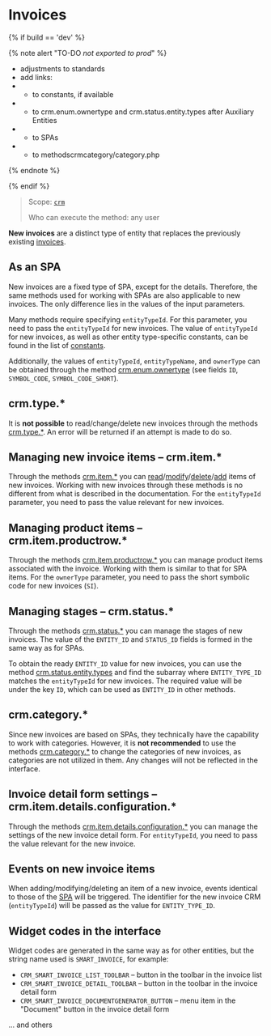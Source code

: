 # Invoices

{% if build == 'dev' %}

{% note alert "TO-DO _not exported to prod_" %}

- adjustments to standards
- add links:
- - to constants, if available
- - to crm.enum.ownertype and crm.status.entity.types after Auxiliary Entities
- - to SPAs
- - to methodscrmcategory/category.php  

{% endnote %}

{% endif %}

> Scope: [`crm`](../../scopes/permissions.md)
>
> Who can execute the method: any user

**New invoices** are a distinct type of entity that replaces the previously existing [invoices](../outdated/index.md).

## As an SPA

New invoices are a fixed type of SPA, except for the details. Therefore, the same methods used for working with SPAs are also applicable to new invoices. The only difference lies in the values of the input parameters.

Many methods require specifying `entityTypeId`. For this parameter, you need to pass the `entityTypeId` for new invoices. The value of `entityTypeId` for new invoices, as well as other entity type-specific constants, can be found in the list of [constants](.).

Additionally, the values of `entityTypeId`, `entityTypeName`, and `ownerType` can be obtained through the method [crm.enum.ownertype](.) (see fields `ID`, `SYMBOL_CODE`, `SYMBOL_CODE_SHORT`).

## crm.type.*

It is **not possible** to read/change/delete new invoices through the methods [crm.type.*](.). An error will be returned if an attempt is made to do so.

## Managing new invoice items – crm.item.*

Through the methods [crm.item.*](.) you can [read](.)/[modify](.)/[delete](.)/[add](.) items of new invoices. Working with new invoices through these methods is no different from what is described in the documentation. For the `entityTypeId` parameter, you need to pass the value relevant for new invoices.

## Managing product items – crm.item.productrow.*

Through the methods [crm.item.productrow.*](../productrow/index.md) you can manage product items associated with the invoice. Working with them is similar to that for SPA items. For the `ownerType` parameter, you need to pass the short symbolic code for new invoices (`SI`).

## Managing stages – crm.status.*

Through the methods [crm.status.*](.) you can manage the stages of new invoices. The value of the `ENTITY_ID` and `STATUS_ID` fields is formed in the same way as for SPAs.

To obtain the ready `ENTITY_ID` value for new invoices, you can use the method [crm.status.entity.types](.) and find the subarray where `ENTITY_TYPE_ID` matches the `entityTypeId` for new invoices. The required value will be under the key `ID`, which can be used as `ENTITY_ID` in other methods.

## crm.category.*

Since new invoices are based on SPAs, they technically have the capability to work with categories. However, it is **not recommended** to use the methods [crm.category.*](.) to change the categories of new invoices, as categories are not utilized in them. Any changes will not be reflected in the interface.

## Invoice detail form settings – crm.item.details.configuration.*

Through the methods [crm.item.details.configuration.*](.) you can manage the settings of the new invoice detail form. For `entityTypeId`, you need to pass the value relevant for the new invoice.

## Events on new invoice items

When adding/modifying/deleting an item of a new invoice, events identical to those of the [SPA](.) will be triggered. The identifier for the new invoice CRM (`entityTypeId`) will be passed as the value for `ENTITY_TYPE_ID`.

## Widget codes in the interface

Widget codes are generated in the same way as for other entities, but the string name used is `SMART_INVOICE`, for example:
- `CRM_SMART_INVOICE_LIST_TOOLBAR` – button in the toolbar in the invoice list
- `CRM_SMART_INVOICE_DETAIL_TOOLBAR` – button in the toolbar in the invoice detail form
- `CRM_SMART_INVOICE_DOCUMENTGENERATOR_BUTTON` – menu item in the "Document" button in the invoice detail form

... and others